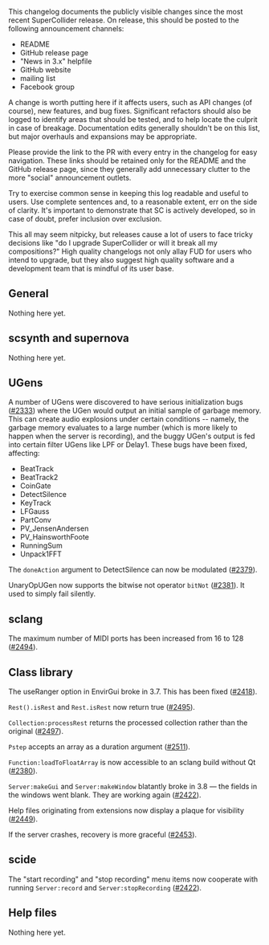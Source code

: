 This changelog documents the publicly visible changes since the most recent SuperCollider release. On release, this should be posted to the following announcement channels:

- README
- GitHub release page
- "News in 3.x" helpfile
- GitHub website
- mailing list
- Facebook group

A change is worth putting here if it affects users, such as API changes (of course), new features, and bug fixes. Significant refactors should also be logged to identify areas that should be tested, and to help locate the culprit in case of breakage. Documentation edits generally shouldn't be on this list, but major overhauls and expansions may be appropriate.

Please provide the link to the PR with every entry in the changelog for easy navigation. These links should be retained only for the README and the GitHub release page, since they generally add unnecessary clutter to the more "social" announcement outlets.

Try to exercise common sense in keeping this log readable and useful to users. Use complete sentences and, to a reasonable extent, err on the side of clarity. It's important to demonstrate that SC is actively developed, so in case of doubt, prefer inclusion over exclusion.

This all may seem nitpicky, but releases cause a lot of users to face tricky decisions like "do I upgrade SuperCollider or will it break all my compositions?" High quality changelogs not only allay FUD for users who intend to upgrade, but they also suggest high quality software and a development team that is mindful of its user base.

## General ##

Nothing here yet.

## scsynth and supernova ##

Nothing here yet.

## UGens ##

A number of UGens were discovered to have serious initialization bugs ([#2333](https://github.com/supercollider/supercollider/issues/2333)) where the UGen would output an initial sample of garbage memory. This can create audio explosions under certain conditions -- namely, the garbage memory evaluates to a large number (which is more likely to happen when the server is recording), and the buggy UGen's output is fed into certain filter UGens like LPF or Delay1. These bugs have been fixed, affecting:

- BeatTrack
- BeatTrack2
- CoinGate
- DetectSilence
- KeyTrack
- LFGauss
- PartConv
- PV_JensenAndersen
- PV_HainsworthFoote
- RunningSum
- Unpack1FFT

The `doneAction` argument to DetectSilence can now be modulated ([#2379](https://github.com/supercollider/supercollider/pull/2379)).

UnaryOpUGen now supports the bitwise not operator `bitNot` ([#2381](https://github.com/supercollider/supercollider/pull/2381)). It used to simply fail silently.

## sclang ##

The maximum number of MIDI ports has been increased from 16 to 128 ([#2494](https://github.com/supercollider/supercollider/pull/2494)).

## Class library ##

The useRanger option in EnvirGui broke in 3.7. This has been fixed ([#2418](https://github.com/supercollider/supercollider/pull/2418)).

`Rest().isRest` and `Rest.isRest` now return true ([#2495](https://github.com/supercollider/supercollider/pull/2495)).

`Collection:processRest` returns the processed collection rather than the original ([#2497](https://github.com/supercollider/supercollider/pull/2497)).

`Pstep` accepts an array as a duration argument ([#2511](https://github.com/supercollider/supercollider/pull/2511)).

`Function:loadToFloatArray` is now accessible to an sclang build without Qt ([#2380](https://github.com/supercollider/supercollider/pull/2380)).

`Server:makeGui` and `Server:makeWindow` blatantly broke in 3.8 — the fields in the windows went blank. They are working again ([#2422](https://github.com/supercollider/supercollider/pull/2422)).

Help files originating from extensions now display a plaque for visibility ([#2449](https://github.com/supercollider/supercollider/pull/2449)).

If the server crashes, recovery is more graceful ([#2453](https://github.com/supercollider/supercollider/pull/2453)).

## scide ##

The "start recording" and "stop recording" menu items now cooperate with running `Server:record` and `Server:stopRecording` ([#2422](https://github.com/supercollider/supercollider/pull/2422)).

## Help files ##

Nothing here yet.